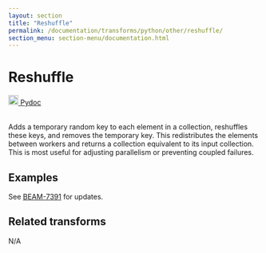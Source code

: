```yaml
---
layout: section
title: "Reshuffle"
permalink: /documentation/transforms/python/other/reshuffle/
section_menu: section-menu/documentation.html
---
```

<!--
Licensed under the Apache License, Version 2.0 (the "License");
you may not use this file except in compliance with the License.
You may obtain a copy of the License at

http://www.apache.org/licenses/LICENSE-2.0

Unless required by applicable law or agreed to in writing, software
distributed under the License is distributed on an "AS IS" BASIS,
WITHOUT WARRANTIES OR CONDITIONS OF ANY KIND, either express or implied.
See the License for the specific language governing permissions and
limitations under the License.
-->

# Reshuffle
<table align="left">
    <a target="_blank" class="button"
        href="https://beam.apache.org/releases/pydoc/current/apache_beam.transforms.util.html?highlight=reshuffle#apache_beam.transforms.util.Reshuffle">
      <img src="https://beam.apache.org/images/logos/sdks/python.png" width="20px" height="20px"
           alt="Pydoc" />
     Pydoc
    </a>
</table>
<br>
 Adds a temporary random key to each element in a collection, reshuffles
 these keys, and removes the temporary key. This redistributes the
 elements between workers and returns a collection equivalent to its
 input collection.  This is most useful for adjusting parallelism or
 preventing coupled failures.

## Examples
See [BEAM-7391](https://issues.apache.org/jira/browse/BEAM-7391) for updates. 

## Related transforms
N/A